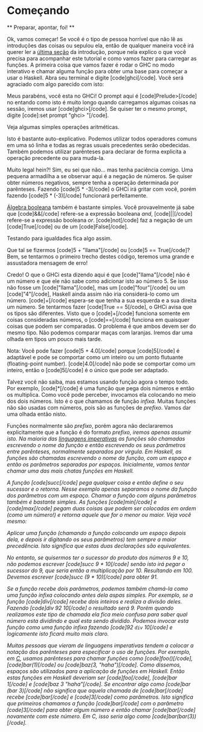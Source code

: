 Começando
=========

** Preparar, apontar, foi! **

Ok, vamos começar! Se você é o tipo de pessoa horrível que não lê as introduções das coisas ou sepulou ela, então de qualquer maneira você irá querer ler a <a href="introduction#what-you-need">última seção</a> da introdução, porque nela explico o que você precisa para acompanhar este tutorial e como vamos fazer para carregar as funções. A primeira coisa que vamos fazer é rodar o GHC no modo interativo e chamar alguma função para obter uma base para começar a usar o Haskell. Abra seu terminal e digite [code]ghci[/code]. Você será agraciado com algo parecido com isto:

Meus parabéns, você esta no GHCi! O prompt aqui é [code]Prelude&gt;[/code] no entando como isto é muito longo quando carregamos algumas coisas na sessão, iremos usar [code]ghci&gt;[/code]. Se quiser ter o mesmo prompt, digite [code]:set prompt "ghci&gt; "[/code]. 


Veja algumas simples operações aritméticas.

Isto é bastante auto-explicativo. Podemos utilizar todos operadores comuns em uma só linha e todas as regras usuais precedentes serão obedecidas. Também podemos utilizar parênteses para declarar de forma explicita a operação precedente ou para muda-la.


Muito legal hein?! Sim, eu sei que não... mas tenha paciência comigo. Uma pequena armadilha a se observar aqui é a negação de números. Se quiser obter números negativos, sempre tenha a operação determinada por parênteses. Fazendo [code]5 * -3[/code] o GHCi irá gritar com você, porém fazendo [code]5 * (-3)[/code] funcionará perfeitamente.

<a href="http://pt.wikipedia.org/wiki/%C3%81lgebra_booleana" target="_blank">Álgebra booleana</a> também é bastante simples. Você provavelmente já sabe que [code]&amp;&amp;[/code] refere-se a expressão booleana <i>and</i>, [code]||[/code] refere-se a expressão booleana <i>or</i>. [code]not[/code] faz a negação de um [code]True[/code] ou de um [code]False[/code].

Testando para igualdades fica algo assim.

Que tal se fizermos [code]5 + "llama"[/code] ou [code]5 == True[/code]? Bem, se tentarmos o primeiro trecho destes código, teremos uma grande e assustadora mensagem de erro!

Credo! O que o GHCi esta dizendo aqui é que [code]"llama"[/code] não é um número e que ele não sabe como adicionar isto ao número 5. Se isso não fosse um [code]"llama"[/code], mas um [code]"four"[/code] ou um [code]"4"[/code], Haskell ainda assim não iria considerá-lo como um número. [code]+[/code] espera-se que tenha a sua esquerda e a sua direita um número.
Se tentarmos fazer [code]True == 5[/code], o GHCi avisa que os tipos são diferentes. Visto que o [code]+[/code] funciona somente em coisas consideradas números, o [code]==[/code] funciona em quaisquer coisas que podem ser comparadas. O problema é que ambos devem ser do mesmo tipo. Não podemos comparar maças com laranjas. Iremos dar uma olhada em tipos um pouco mais tarde. 

Nota: Você pode fazer [code]5 + 4.0[/code] porque [code]5[/code] é adaptável e pode se comportar como um inteiro ou um ponto flutuante (floating-point number). [code]4.0[/code] não pode se comportar como um inteiro, então o [code]5[/code] é o único que pode ser adaptado.

Talvez você não saiba, mas estamos usando função agora o tempo todo. Por exemplo, [code]*[/code] é uma função que pega dois números e então os multiplica. Como você pode perceber, invocamos ela colocando no meio dos dois números. Isto é o que chamamos de função <i>infixa</i>. Muitas funções não são usadas com números, pois são as funções de <i>prefixo</i>. Vamos dar uma olhada então nisto. 

Funções normalmente são <i>prefixo</i>, porém agora não declararemos explicitamente que a função é do formato <i>prefixo<i>, iremos apenas assumir isto. Na maioria das <a href="http://pt.wikipedia.org/wiki/Programa%C3%A7%C3%A3o_imperativa">linguagens imperativas</a> as funções são chamadas escrevendo o nome da função e então escrevendo os seus parâmetros entre parênteses, normalmente separados por vírgula. Em Haskell, as funções são chamadas escrevendo o nome da função, com um espaço e então os parâmetros separados por espaços. Inicialmente, vamos tentar chamar uma das mais chatas funções em Haskell.


A função [code]succ[/code] pega qualquer coisa e então define o seu sucessor e o retorna. Nesse exemplo apenas separamos o nome da função dos parâmetros com um espaço. Chamar a função com alguns parâmetros também é bastante simples. As funções [code]min[/code] e [code]max[/code] pegam duas coisas que podem ser colocadas em ordem (como um número!) e retorna aquele que for o menor ou maior. Veja você mesmo:


Aplicar uma função (chamando a função colocando um espaço depois dela, e depois ir digitando os seus parâmetros) tem sempre a maior precedência. Isto significa que estas duas declarações são equivalentes.

No entanto, se quisermos ter o sucessor do produto dos números 9 e 10, não podemos escrever [code]succ 9 * 10[/code] senão isto irá pegar o sucessor do 9, que seria então a multiplicação por 10. Resultando em 100. Devemos escrever [code]succ (9 * 10)[/code] para obter 91.

Se a função recebe dois parâmetros, podemos também chamá-la como uma função <i>infixa<i/> colocando antes dela aspas simples. Por exemplo, se a função [code]div[/code] recebe dois inteiros e realiza a divisão deles. Fazendo [code]div 92 10[/code] o resultado será 9. Porém quando realizamos este tipo de chamada ela fica meio confusa para saber qual número esta dividindo e qual esta sendo dividido. Podemos invocar esta função como uma função <i>infixa</i> fazendo [code]92 `div` 10[/code] e logicamente isto ficará muito mais claro.

Muitas pessoas que vieram de linguagens imperativas tendem a colocar a notação dos parênteses para especificar o uso de funções. Por exemplo, em <a href="http://pt.wikipedia.org/wiki/C_%28linguagem_de_programa%C3%A7%C3%A3o%29" target="_blank">C</a>, usamos parênteses para chamar funções como [code]foo()[/code], [code]bar(1)[/code] ou [code]baz(3, "haha")[/code]. Como dissemos, espaços são utilizados para a aplicação de funções em Haskell. Então estas funções em Haskell deveriam ser [code]foo[/code], [code]bar 1[/code] e [code]baz 3 "haha"[/code]. Se encontrar algo como [code]bar (bar 3)[/code] não significa que aquela chamada de [code]bar[/code] recebe [code]bar[/code] e [code]3[/code] como parâmetros. Isto significa que primeiros chamamos a função [code]bar[/code] com o parâmetro [code]3[/code] para obter algum número e então chamar [code]bar[/code] novamente com este número. Em C, isso seria algo como [code]bar(bar(3))[/code].
